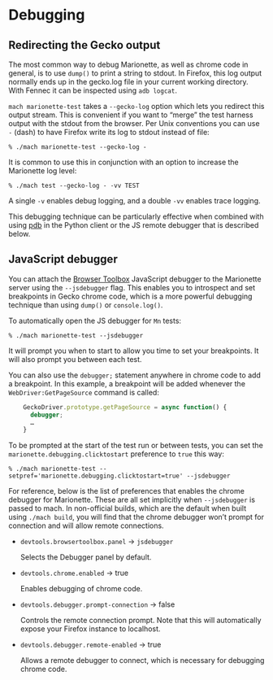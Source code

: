 # Debugging

## Redirecting the Gecko output

The most common way to debug Marionette, as well as chrome code in
general, is to use `dump()` to print a string to stdout.  In Firefox,
this log output normally ends up in the gecko.log file in your current
working directory.  With Fennec it can be inspected using `adb logcat`.

`mach marionette-test` takes a `--gecko-log` option which lets
you redirect this output stream.  This is convenient if you want to
“merge” the test harness output with the stdout from the browser.
Per Unix conventions you can use `-` (dash) to have Firefox write
its log to stdout instead of file:

```shell
% ./mach marionette-test --gecko-log -
```

It is common to use this in conjunction with an option to increase
the Marionette log level:

```shell
% ./mach test --gecko-log - -vv TEST
```

A single `-v` enables debug logging, and a double `-vv` enables
trace logging.

This debugging technique can be particularly effective when combined
with using [pdb] in the Python client or the JS remote debugger
that is described below.

[pdb]: https://docs.python.org/3/library/pdb.html

## JavaScript debugger

You can attach the [Browser Toolbox] JavaScript debugger to the
Marionette server using the `--jsdebugger` flag.  This enables you
to introspect and set breakpoints in Gecko chrome code, which is a
more powerful debugging technique than using `dump()` or `console.log()`.

To automatically open the JS debugger for `Mn` tests:

```shell
% ./mach marionette-test --jsdebugger
```

It will prompt you when to start to allow you time to set your
breakpoints.  It will also prompt you between each test.

You can also use the `debugger;` statement anywhere in chrome code
to add a breakpoint.  In this example, a breakpoint will be added
whenever the `WebDriver:GetPageSource` command is called:

```javascript
    GeckoDriver.prototype.getPageSource = async function() {
      debugger;
      …
    }
```

To be prompted at the start of the test run or between tests,
you can set the `marionette.debugging.clicktostart` preference to
`true` this way:

```shell
% ./mach marionette-test --setpref='marionette.debugging.clicktostart=true' --jsdebugger
```

For reference, below is the list of preferences that enables the
chrome debugger for Marionette.  These are all set implicitly when
`--jsdebugger` is passed to mach.  In non-official builds, which
are the default when built using `./mach build`, you will find that
the chrome debugger won’t prompt for connection and will allow
remote connections.

* `devtools.browsertoolbox.panel` -> `jsdebugger`

  Selects the Debugger panel by default.

* `devtools.chrome.enabled` → true

  Enables debugging of chrome code.

* `devtools.debugger.prompt-connection` → false

  Controls the remote connection prompt.  Note that this will
  automatically expose your Firefox instance to localhost.

* `devtools.debugger.remote-enabled` → true

  Allows a remote debugger to connect, which is necessary for
  debugging chrome code.

[Browser Toolbox]: /devtools-user/browser_toolbox/index.rst
